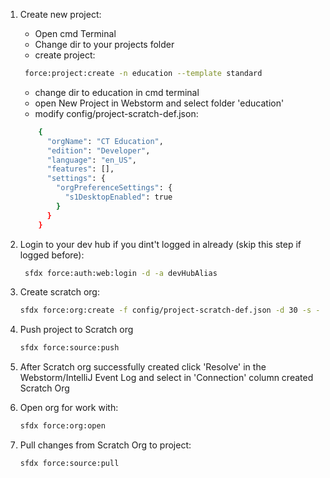 1) Create new project:
    - Open cmd Terminal
    - Change dir to your projects folder
    - create project: 
    
   ```sh
    force:project:create -n education --template standard
   ```
   - change dir to education in cmd terminal
   - open New Project in Webstorm and select folder 'education'
   - modify config/project-scratch-def.json:
   
   ```sh
       {
         "orgName": "CT Education",
         "edition": "Developer",
         "language": "en_US",
         "features": [],
         "settings": {
           "orgPreferenceSettings": {
             "s1DesktopEnabled": true
           }
         }
       }
   ```
2) Login to your dev hub if you dint't logged in already (skip this step if logged before):
   ```sh
    sfdx force:auth:web:login -d -a devHubAlias
   ```
3) Create scratch org:
    ```sh
    sfdx force:org:create -f config/project-scratch-def.json -d 30 -s -a ctedu
    ```
4) Push project to Scratch org
    ```sh
    sfdx force:source:push
    ```
4) After Scratch org successfully created click 'Resolve' in the Webstorm/IntelliJ Event Log and select in 'Connection' column created Scratch Org
5) Open org for work with:
    ```sh
    sfdx force:org:open
    ```
6) Pull changes from Scratch Org to project:
    ```sh
    sfdx force:source:pull
    ```
